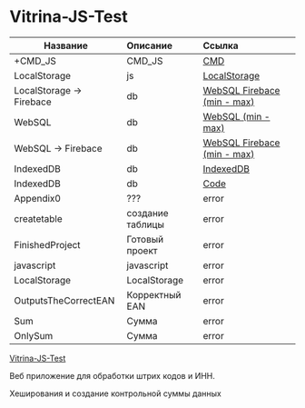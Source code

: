 # Vitrina-JS-Test

| Название | Описание | Ссылка |
|----------------|:---------|:----------------|
| +CMD_JS | CMD_JS | [CMD](https://quantum-pizzza.github.io/Vitrina-JS-Test/+CMD_JS/ean_test/ean_release.cmd)  |
| LocalStorage | js | [LocalStorage](https://quantum-pizzza.github.io/Vitrina-JS-Test/+Only-HTML-Firebase-JS/index_LocalStorage.html)  |
| LocalStorage -> Firebace | db | [WebSQL Firebace (min - max)](https://quantum-pizzza.github.io/Vitrina-JS-Test/+SQLite-IndexedDB-WebSQL-Node-JS/WebSQL_index.html) |
| WebSQL | db | [WebSQL (min - max)](https://quantum-pizzza.github.io/Vitrina-JS-Test/+SQLite-IndexedDB-WebSQL-Node-JS/WebSQL_index.html) |
| WebSQL -> Firebace | db | [WebSQL Firebace (min - max)](https://quantum-pizzza.github.io/Vitrina-JS-Test/+SQLite-IndexedDB-WebSQL-Node-JS/WebSQL_index.html) |
| IndexedDB | db | [IndexedDB](https://quantum-pizzza.github.io/Vitrina-JS-Test/+SQLite-IndexedDB-WebSQL-Node-JS/IndexedDB/indexed_db_getItem.html) |
| IndexedDB | db | [Code](https://quantum-pizzza.github.io/Vitrina-JS-Test/+SQLite-IndexedDB-WebSQL-Node-JS/code) |
| Appendix0 | ??? | error |
| createtable | создание таблицы | error |
| FinishedProject | Готовый проект | error |
| javascript | javascript | error |
| LocalStorage | LocalStorage | error |
| OutputsTheCorrectEAN | Корректный EAN | error |
| Sum | Сумма | error |
| OnlySum | Сумма | error |


[Vitrina-JS-Test](https://quantum-pizzza.github.io/Vitrina-JS-Test/)

Веб приложение для обработки штрих кодов и ИНН.

Хеширования и создание контрольной суммы данных 
